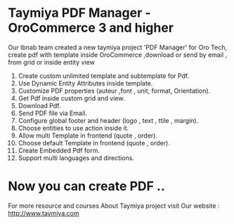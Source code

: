 # Taymiya PDF Manager - OroCommerce 3 and higher
Our Ibnab team created a new taymiya project 'PDF Manager' for Oro Tech, create pdf with template inside OroCommerce ,download or send by email , from grid or inside entity view 

1. Create custom unlimited template and subtemplate for Pdf.
2. Use Dynamic Entity Attributes inside template.
3. Customize PDF properties (auteur ,font , unit, format, Orientation).
4. Get Pdf inside custom grid and view.
5. Download Pdf.
6. Send PDF file via Email.
7. Configure global footer and header (logo , text , ttile , margin).
8. Choose entities to use action inside it.
9. Allow multi Template in frontend (quote , order).
10. Choose default Template in frontend (quote , order).
11. Create Embedded Pdf form.
12. Support multi languages and directions.

# Now you can create PDF ..

For more resource and courses About Taymiya project visit Our website :
http://www.taymiya.com